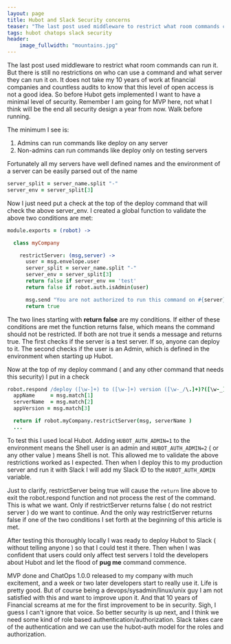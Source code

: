 ```yaml
---
layout: page
title: Hubot and Slack Security concerns
teaser: "The last post used middleware to restrict what room commands can run it.  But there is still no restrictions on who can use a command and what server they can run it on."
tags: hubot chatops slack security
header:
    image_fullwidth: "mountains.jpg"
---
```


The last post used middleware to restrict what room commands can run it.  But there is still no restrictions on who can use a command and what server they can run it on.   It does not take my 10 years of work at financial companies and countless audits to know that this level of open access is not a good idea.   So before Hubot gets implemented I want to have a minimal level of security.   Remember I am going for MVP here, not what I think will be the end all security design a year from now.   Walk before running.

The minimum I see is:

1. Admins can run commands like deploy on any server
2. Non-admins can run commands like deploy only on testing servers

Fortunately all my servers have well defined names and the environment of a server can be easily parsed out of the name

```Coffeescript
server_split = server_name.split "-"
server_env = server_split[3]
```

Now I just need put a check at the top of the deploy command that will check the above server_env.   I created a global function to validate the above two conditions are met:

```Coffeescript
module.exports = (robot) ->

  class myCompany

    restrictServer: (msg,server) ->
      user = msg.envelope.user
      server_split = server_name.split "-"
      server_env = server_split[3]
      return false if server_env == 'test'
      return false if robot.auth.isAdmin(user)

      msg.send "You are not authorized to run this command on #{server}"
      return true
```

The two lines starting with **return false** are my conditions.   If either of these conditions are met the function returns false, which means the command should not be restricted.   If both are not true it sends a message and returns true.  The first checks if the server is a test server.  If so, anyone can deploy to it.   The second checks if the user is an Admin, which is defined in the environment when starting up Hubot.

Now at the top of my deploy command ( and any other command that needs this security)  I put in a check

```Coffeescript
robot.respond /deploy ([\w-]+) to ([\w-]+) version ([\w-_/\.]+)?([\w-_]+)?/i, (msg) ->
  appName     = msg.match[1]
  serverName  = msg.match[2]
  appVersion = msg.match[3]

  return if robot.myCompany.restrictServer(msg, serverName )
  ...
```

To test this I used local Hubot.  Adding `HUBOT_AUTH_ADMIN=1` to the environment means the Shell user is an admin and `HUBOT_AUTH_ADMIN=2` ( or any other value ) means Shell is not.  This allowed me to validate the above restrictions worked as I expected. Then when I deploy this to my production server and run it with Slack I will add my Slack ID to the `HUBOT_AUTH_ADMIN` variable.

Just to clarify, restrictServer being true will cause the `return` line above to exit the robot.respond function and not process the rest of the command.   This is what we want.  Only if restrictServer returns false ( do not restrict server ) do we want to continue.   And the only way restrictServer returns false if one of the two conditions I set forth at the beginning of this article is met.

After testing this thoroughly locally I was ready to deploy Hubot to Slack ( without telling anyone ) so that I could test it there.  Then when I was confident that users could only affect test servers I told the developers about Hubot and let the flood of **pug me** command commence.

MVP done and ChatOps 1.0.0 released to my company with much excitement, and a week or two later developers start to really use it.   Life is pretty good.   But of course being a devops/sysadmin/linux/unix guy I am not satisfied with this and want to improve upon it.  And that 10 years of Financial screams at me for the first improvement to be in security.   Sigh, I guess I can't ignore that voice.   So better security is up next, and I think we need some kind of role based authentication/authorization.   Slack takes care of the authentication and we can use the hubot-auth model for the roles and authorization.
